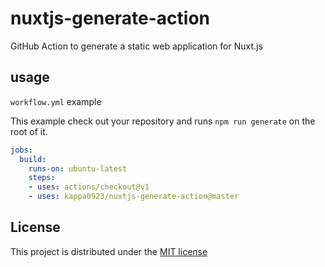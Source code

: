 # nuxtjs-generate-action
GitHub Action to generate a static web application for Nuxt.js

## usage

`workflow.yml` example

This example check out your repository and runs `npm run generate` on the root of it.

```yaml
jobs:
  build:
    runs-on: ubuntu-latest
    steps:
    - uses: actions/checkout@v1
    - uses: kappa0923/nuxtjs-generate-action@master
```

## License
This project is distributed under the [MIT license](./LICENSE)